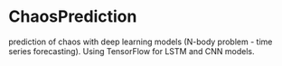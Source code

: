 # ChaosPrediction
prediction of chaos with deep learning models (N-body problem - time series forecasting). Using TensorFlow for LSTM and CNN models.

